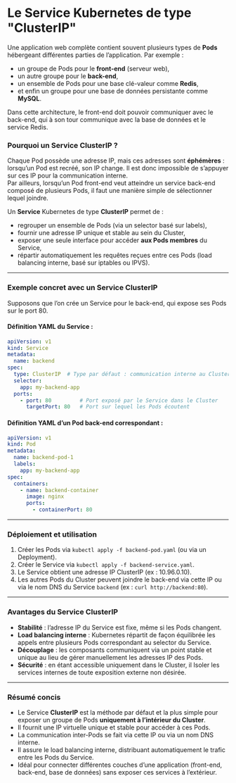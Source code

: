 # Le Service Kubernetes de type "ClusterIP"

Une application web complète contient souvent plusieurs types de **Pods** hébergeant différentes parties de l’application. Par exemple :
- un groupe de Pods pour le **front-end** (serveur web),
- un autre groupe pour le **back-end**,
- un ensemble de Pods pour une base clé-valeur comme **Redis**,
- et enfin un groupe pour une base de données persistante comme **MySQL**.

Dans cette architecture, le front-end doit pouvoir communiquer avec le back-end, qui à son tour communique avec la base de données et le service Redis.

### Pourquoi un Service ClusterIP ?

Chaque Pod possède une adresse IP, mais ces adresses sont **éphémères** : lorsqu’un Pod est recréé, son IP change. Il est donc impossible de s’appuyer sur ces IP pour la communication interne.\
Par ailleurs, lorsqu’un Pod front-end veut atteindre un service back-end composé de plusieurs Pods, il faut une manière simple de sélectionner lequel joindre.

Un **Service** Kubernetes de type **ClusterIP** permet de :
- regrouper un ensemble de Pods (via un selector basé sur labels),
- fournir une adresse IP unique et stable au sein du Cluster,
- exposer une seule interface pour accéder **aux Pods membres** du Service,
- répartir automatiquement les requêtes reçues entre ces Pods (load balancing interne, basé sur iptables ou IPVS).

***

### Exemple concret avec un Service ClusterIP

Supposons que l’on crée un Service pour le back-end, qui expose ses Pods sur le port 80.

#### Définition YAML du Service :

```yaml
apiVersion: v1
kind: Service
metadata:
  name: backend
spec:
  type: ClusterIP  # Type par défaut : communication interne au Cluster
  selector:
    app: my-backend-app
  ports:
    - port: 80         # Port exposé par le Service dans le Cluster
      targetPort: 80   # Port sur lequel les Pods écoutent
```

#### Définition YAML d’un Pod back-end correspondant :

```yaml
apiVersion: v1
kind: Pod
metadata:
  name: backend-pod-1
  labels:
    app: my-backend-app
spec:
  containers:
    - name: backend-container
      image: nginx
      ports:
        - containerPort: 80
```

***

### Déploiement et utilisation

1. Créer les Pods via `kubectl apply -f backend-pod.yaml` (ou via un Deployment).
2. Créer le Service via `kubectl apply -f backend-service.yaml`.
3. Le Service obtient une adresse IP ClusterIP (ex : 10.96.0.10).
4. Les autres Pods du Cluster peuvent joindre le back-end via cette IP ou via le nom DNS du Service `backend` (ex : `curl http://backend:80`).

***

### Avantages du Service ClusterIP

- **Stabilité** : l’adresse IP du Service est fixe, même si les Pods changent.
- **Load balancing interne** : Kubernetes répartit de façon équilibrée les appels entre plusieurs Pods correspondant au selector du Service.
- **Découplage** : les composants communiquent via un point stable et unique au lieu de gérer manuellement les adresses IP des Pods.
- **Sécurité** : en étant accessible uniquement dans le Cluster, il Isoler les services internes de toute exposition externe non désirée.

***

### Résumé concis

- Le Service **ClusterIP** est la méthode par défaut et la plus simple pour exposer un groupe de Pods **uniquement à l’intérieur du Cluster**.
- Il fournit une IP virtuelle unique et stable pour accéder à ces Pods.
- La communication inter-Pods se fait via cette IP ou via un nom DNS interne.
- Il assure le load balancing interne, distribuant automatiquement le trafic entre les Pods du Service.
- Idéal pour connecter différentes couches d’une application (front-end, back-end, base de données) sans exposer ces services à l’extérieur.

